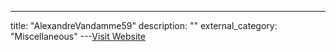 ---
title: "AlexandreVandamme59"
description: ""
external_category: "Miscellaneous"
---[Visit Website](https://github.com/AlexandreVandamme59)

